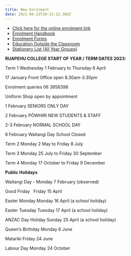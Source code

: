 ```yaml
---
title: New Enrolment
date: 2021-09-23T10:15:12.386Z
---
```

* [Click here for the online enrolment link](https://kamar.ruapehu.school.nz/index.php/enrolment)
* [Enrolment Handbook](https://res.cloudinary.com/ruapehu-college/image/upload/v1652399434/Enrollment_Handbook_Ruapehu_College_2020_hum4k4.pdf)
* [Enrolment Forms](https://res.cloudinary.com/ruapehu-college/image/upload/v1624311762/new_enrolment_form_2021_gki9ue.pdf)
* [Education Outside the Classroom ](https://res.cloudinary.com/ruapehu-college/image/upload/v1632353833/Ruapehu_College_EOTC_Form_dlg7ir.pdf)
* [Stationery List  (All Year Groups)](https://res.cloudinary.com/ruapehu-college/image/upload/v1641962989/Stationery_Requirements_yr_9_10_11_12_13_for_2022_qe5bwn.pdf)

**RUAPEHU COLLEGE START OF YEAR / TERM DATES 2023:**

Term 1 Wednesday 1 February to Thursday 6 April

17 January Front Office open 8.30am-3.30pm

Enrolment queries 06 3858398

Uniform Shop open by appointment

1 February SENIORS ONLY DAY  

2 February PÕWHIRI NEW STUDENTS & STAFF

2-3 February NORMAL SCHOOL DAY

6 February Waitangi Day	School Closed 

Term 2   Monday 2 May		to		Friday 8 July

Term 3   Monday 25 July		to		Friday 30 September

Term 4   Monday 17 October	to		Friday 9 December

**Public Holidays**

Waitangi Day		-   Monday 7 February (observed)

Good Friday  		    Friday 15 April

Easter Monday	    Monday 16 April  (a school holiday)

Easter Tuesday Tuesday 17 April  (a school holiday)

ANZAC Day Holiday    Sunday 25 April  (a school holiday)

Queen’s Birthday 	    Monday 6 June

Matariki                        Friday 24 June

Labour Day		    Monday 24 October
